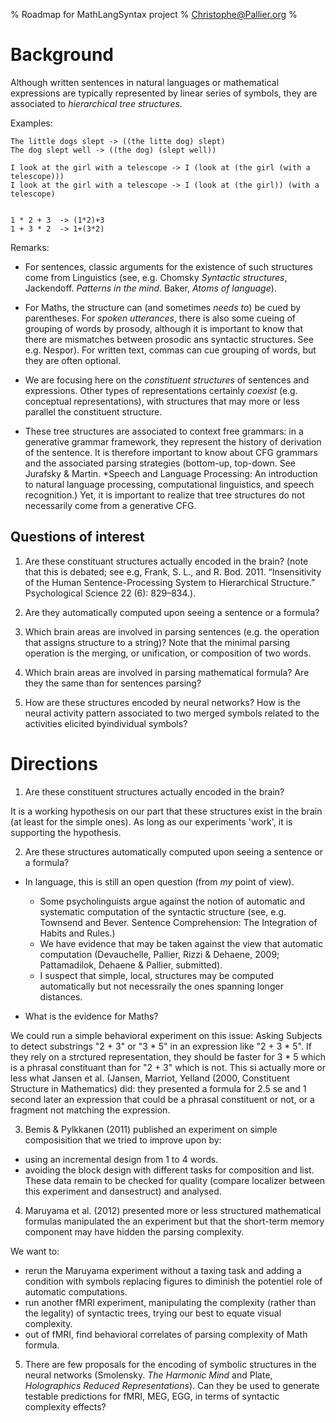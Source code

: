 % Roadmap for MathLangSyntax project
% Christophe@Pallier.org
%

Background
==========

Although written sentences in natural languages or mathematical expressions are typically represented by linear series of symbols, they are associated to *hierarchical tree structures*. 

Examples:


    The little dogs slept -> ((the litte dog) slept)
    The dog slept well -> ((the dog) (slept well))

    I look at the girl with a telescope -> I (look at (the girl (with a telescope)))
    I look at the girl with a telescope -> I (look at (the girl)) (with a telescope)


    1 * 2 + 3  -> (1*2)+3 
    1 + 3 * 2  -> 1+(3*2)

Remarks:


- For sentences, classic arguments for the existence of such structures come from Linguistics (see, e.g. Chomsky *Syntactic structures*, Jackendoff. *Patterns in the mind*. Baker, *Atoms of language*).

- For Maths, the structure can (and sometimes *needs to*) be cued by parentheses.  For *spoken utterances*, there is also some cueing of grouping of words by prosody, although it is important to know that there are mismatches between prosodic ans syntactic structures. See e.g. Nespor). For written text, commas can cue grouping of words, but they are often optional.

- We are focusing here on the *constituent structures* of sentences and expressions. Other types of representations certainly *coexist* (e.g. conceptual representations), with structures that may more or less parallel the constituent structure. 


- These tree structures are associated to context free grammars: in a generative grammar framework, they represent the history of derivation of the sentence. It is therefore important to know about CFG grammars and the associated parsing strategies (bottom-up, top-down. See Jurafsky & Martin. *Speech and Language Processing: An introduction to natural language processing, computational linguistics, and speech recognition.) Yet, it is important to realize that tree structures do not necessarily come from a generative CFG. 


Questions of interest
---------------------

1. Are these constituant structures actually encoded in the brain? (note that this is debated; see e.g, Frank, S. L., and R. Bod. 2011. “Insensitivity of the Human Sentence-Processing System to Hierarchical Structure.” Psychological Science 22 (6): 829–834.).  

2. Are they automatically computed upon seeing a sentence or a formula? 

3. Which brain areas are involved in parsing sentences (e.g. the operation that assigns structure to a string)? Note that the minimal parsing operation is the merging, or unification, or composition of two words.

4. Which brain areas are involved in parsing mathematical formula? Are they the same than for sentences parsing?

5. How are these structures encoded by neural networks? How is the neural activity pattern associated to two merged symbols related to the activities elicited byindividual symbols? 


Directions
==========

1. Are these constituent structures actually encoded in the brain?

It is a working hypothesis on our part that these structures exist in the brain (at least for the simple ones). As long as our experiments 'work', it is supporting the hypothesis. 

2. Are these structures automatically computed upon seeing a sentence or a formula? 

* In language, this is still an open question (from *my* point of view).
  - Some psycholinguists argue against the notion of automatic and systematic computation of the syntactic structure (see, e.g. Townsend and Bever. Sentence Comprehension: The Integration of Habits and Rules.)
  - We have evidence that may be taken against the view that automatic computation (Devauchelle, Pallier, Rizzi & Dehaene, 2009; Pattamadilok, Dehaene & Pallier, submitted).  
  - I suspect that simple, local, structures may be computed automatically but not necessraily the ones spanning longer distances.

* What is the evidence for Maths?

We could run a simple behavioral experiment on this issue:
Asking Subjects to detect substrings "2 + 3" or "3 * 5" in an expression like "2 + 3 * 5". If they rely on a strctured representation, they should be faster for 3 * 5 which is a phrasal constituant than for "2 + 3" which is not. This si actually more or less what Jansen et al. (Jansen, Marriot, Yelland (2000, Constituent Structure in Mathematics) did: they presented a formula for 2.5 se and 1 second later an expression that could be a phrasal constituent or not, or a fragment not matching the expression.


3. Bemis & Pylkkanen (2011) published an experiment on simple composisition that we tried to improve upon by:
- using an incremental design from 1 to 4 words.
- avoiding the block design with different tasks for composition and list.
These data remain to be checked for quality (compare localizer between this experiment and dansestruct) and analysed. 

4. Maruyama et al. (2012) presented more or less structured mathematical formulas manipulated the an experiment but that the short-term memory component may have hidden the parsing complexity. 

We want to:
- rerun the Maruyama experiment without a taxing task and adding a condition with symbols replacing figures to diminish the potentiel role of automatic computations.
- run another fMRI experiment, manipulating the complexity (rather than the legality) of syntactic trees, trying our best to equate visual complexity.
- out of fMRI, find behavioral correlates of parsing complexity of Math formula.


5. There are few proposals for the encoding of symbolic structures in the neural networks (Smolensky. *The Harmonic Mind* and Plate, *Holographics Reduced Representations*).  Can they be used to generate testable predictions for fMRI, MEG, EGG, in terms of syntactic complexity effects?





